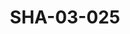 ---
pid: SHA-03-025
title: SHA-03-025
language: ar
original_label: 
rights: شرحبيل احمد
location_of_original: شرحبيل احمد
photographer_or_studio: 
scanned_from: photograph 8.8 by 12.4
_date: 1980s
location: الخرطوم
description: حفلة شرحبيل احمد مع علي يعقوب محمد مصطفى شرحبيل احمد كامل حسين وحيد دينق
additional_notes: 
permission_display: 'yes'
on_server: 'no'
on_website: 'no'
permalink: /photopages/ar/SHA-03-025.html
layout: photo-page
---